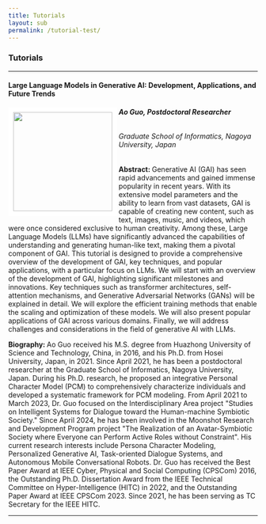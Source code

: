 ```yaml
---
title: Tutorials
layout: sub
permalink: /tutorial-test/
---
```


<h3>Tutorials</h3>
<hr/>

<h4>Large Language Models in Generative AI: Development, Applications, and Future Trends</h4>
<img src="/2024/assets/images/tutorial_speaker/ao_guo.jpg" align="left" style="border:10px solid white" width="200">
<h6><b>Ao Guo, Postdoctoral Researcher</b></h6>
<h6>
Graduate School of Informatics, Nagoya University, Japan
</h6>
<p class="justified-text">
<b>Abstract: </b> 
Generative AI (GAI) has seen rapid advancements and gained immense popularity in recent years. With its extensive model parameters and the ability to learn from vast datasets, GAI is capable of creating new content, such as text, images, music, and videos, which were once considered exclusive to human creativity. Among these, Large Language Models (LLMs) have significantly advanced the capabilities of understanding and generating human-like text, making them a pivotal component of GAI. This tutorial is designed to provide a comprehensive overview of the development of GAI, key techniques, and popular applications, with a particular focus on LLMs. We will start with an overview of the development of GAI, highlighting significant milestones and innovations. Key techniques such as transformer architectures, self-attention mechanisms, and Generative Adversarial Networks (GANs) will be explained in detail. We will explore the efficient training methods that enable the scaling and optimization of these models. We will also present popular applications of GAI across various domains. Finally, we will address challenges and considerations in the field of generative AI with LLMs.
</p>

<p>
<b>Biography: </b> 
Ao Guo received his M.S. degree from Huazhong University of Science and Technology, China, in 2016, and his Ph.D. from Hosei University, Japan, in 2021. Since April 2021, he has been a postdoctoral researcher at the Graduate School of Informatics, Nagoya University, Japan. During his Ph.D. research, he proposed an integrative Personal Character Model (PCM) to comprehensively characterize individuals and developed a systematic framework for PCM modeling. From April 2021 to March 2023, Dr. Guo focused on the Interdisciplinary Area project "Studies on Intelligent Systems for Dialogue toward the Human-machine Symbiotic Society." Since April 2024, he has been involved in the Moonshot Research and Development Program project "The Realization of an Avatar-Symbiotic Society where Everyone can Perform Active Roles without Constraint". His current research interests include Persona Character Modeling, Personalized Generative AI, Task-oriented Dialogue Systems, and Autonomous Mobile Conversational Robots. Dr. Guo has received the Best Paper Award at IEEE Cyber, Physical and Social Computing (CPSCom) 2016, the Outstanding Ph.D. Dissertation Award from the IEEE Technical Committee on Hyper-Intelligence (HITC) in 2022, and the Outstanding Paper Award at IEEE CPSCom 2023. Since 2021, he has been serving as TC Secretary for the IEEE HITC.
</p>
<hr/>
